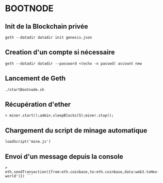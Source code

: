 # BOOTNODE

## Init de la Blockchain privée

    geth --datadir datadir init genesis.json

## Creation d'un compte si nécessaire 

    geth --datadir datadir --password <(echo -n passwd) account new

## Lancement de Geth

    ./startBootnode.sh

## Récupération d'ether

```
> miner.start();admin.sleepBlocks(5);miner.stop();
```

## Chargement du script de minage automatique
    loadScript('mine.js')

## Envoi d'un message depuis la console

    > eth.sendTransaction({from:eth.coinbase,to:eth.coinbase,data:web3.toHex('hello world')}) ```
